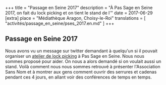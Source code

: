 +++
title = "Passage en Seine 2017"
description = "À Pas Sage en Seine 2017, on fait du lock picking et on tient le stand de l'"
date = 2017-06-29
[extra]
place = "Médiathèque Aragon, Choisy-le-Roi"
translations = [
    "activités/passage_en_seine/pses_2017.en.md"
]
+++

## Passage en Seine 2017

Nous avons vu un message sur twitter demandant à quelqu'un si il pouvait
organiser un [atelier de lock picking](@/activités/lock-picking/_index.md) à
Pas Sage en Seine. Nous nous sommes proposé pour aider. On nous a alors demandé
si on voulait aussi un stand.
Voilà comment nous nous sommes retrouvé à présenter l'Association Sans Nom et à
montrer aux gens comment ouvrir des serrures et cadenas pendant ces 4 jours,
en allant voir des conférences de temps en temps.
